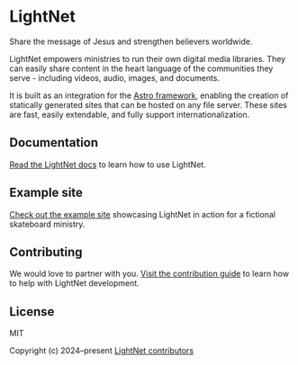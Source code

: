 # LightNet

Share the message of Jesus and strengthen believers worldwide.

LightNet empowers ministries to run their own digital media libraries. They can easily share content in the heart language of the communities they serve - including videos, audio, images, and documents.

It is built as an integration for the [Astro framework](https://astro.build), enabling the creation of statically generated sites that can be hosted on any file server. These sites are fast, easily extendable, and fully support internationalization.

## Documentation

[Read the LightNet docs](https://docs.lightnet.community) to learn how to use LightNet.

## Example site

[Check out the example site](/examples/sk8-ministries/) showcasing LightNet in action for a fictional skateboard ministry.

## Contributing

We would love to partner with you. [Visit the contribution guide](https://github.com/LightNetDev/lightnet/blob/main/CONTRIBUTING.md) to learn how to help with LightNet development.

## License

MIT

Copyright (c) 2024–present [LightNet contributors](https://github.com/LightNetDev/LightNet/graphs/contributors)
